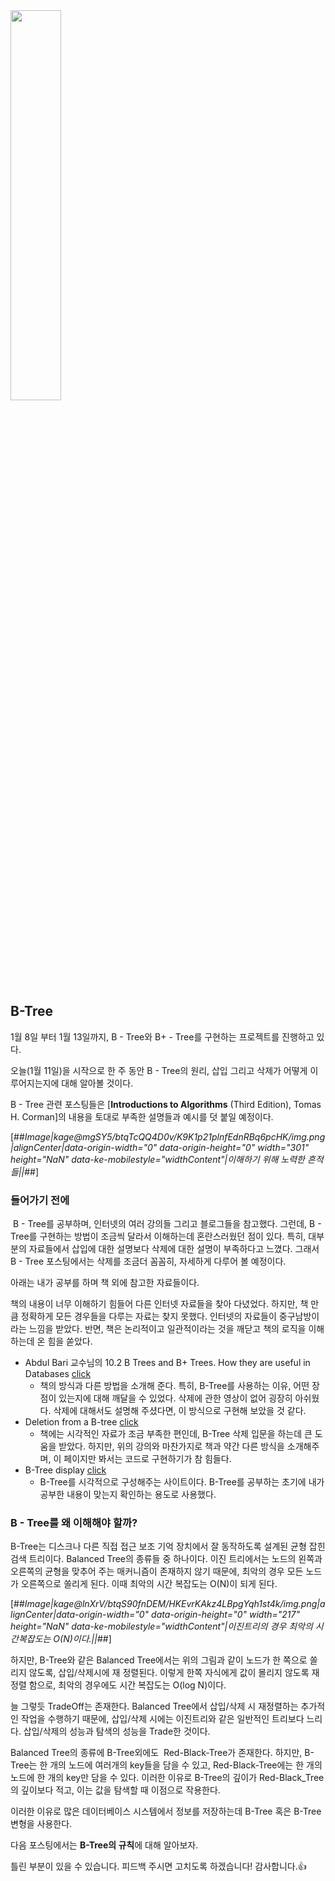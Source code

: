 <img src="kage@ddsryu/btqS4M9NHVH/6t8KS9RWWViuz7cjSKQos1/img.png" width="40%">

## **B-Tree**

1월 8일 부터 1월 13일까지, B - Tree와 B+ - Tree를 구현하는 프로젝트를 진행하고 있다.

오늘(1월 11일)을 시작으로 한 주 동안 B - Tree의 원리, 삽입 그리고 삭제가 어떻게 이루어지는지에 대해 알아볼 것이다.

B - Tree 관련 포스팅들은 \[**Introductions to Algorithms** (Third Edition), Tomas H. Corman\]의 내용을 토대로 부족한 설명들과 예시를 덧 붙일 예정이다.

[##_Image|kage@mgSY5/btqTcQQ4D0v/K9K1p21plnfEdnRBq6pcHK/img.png|alignCenter|data-origin-width="0" data-origin-height="0" width="301" height="NaN" data-ke-mobilestyle="widthContent"|이해하기 위해 노력한 흔적들||_##]

### **들어가기 전에**

 B - Tree를 공부하며, 인터넷의 여러 강의들 그리고 블로그들을 참고했다. 그런데, B - Tree를 구현하는 방법이 조금씩 달라서 이해하는데 혼란스러웠던 점이 있다. 특히, 대부분의 자료들에서 삽입에 대한 설명보다 삭제에 대한 설명이 부족하다고 느꼈다. 그래서 B - Tree 포스팅에서는 삭제를 조금더 꼼꼼히, 자세하게 다루어 볼 예정이다.

아래는 내가 공부를 하며 책 외에 참고한 자료들이다.

책의 내용이 너무 이해하기 힘들어 다른 인터넷 자료들을 찾아 다녔었다. 하지만, 책 만큼 정확하게 모든 경우들을 다루는 자료는 찾지 못했다. 인터넷의 자료들이 중구남방이라는 느낌을 받았다. 반면, 책은 논리적이고 일관적이라는 것을 깨닫고 책의 로직을 이해하는데 온 힘을 쏟았다.

-   Abdul Bari 교수님의 10.2 B Trees and B+ Trees. How they are useful in Databases [click](https://www.youtube.com/watch?v=aZjYr87r1b8)
    -   책의 방식과 다른 방법을 소개해 준다. 특히, B-Tree를 사용하는 이유, 어떤 장점이 있는지에 대해 깨달을 수 있었다. 삭제에 관한 영상이 없어 굉장히 아쉬웠다. 삭제에 대해서도 설명해 주셨다면, 이 방식으로 구현해 보았을 것 같다.
-   Deletion from a B-tree [click](https://www.programiz.com/dsa/deletion-from-a-b-tree)
    -   책에는 시각적인 자료가 조금 부족한 편인데, B-Tree 삭제 입문을 하는데 큰 도움을 받았다. 하지만, 위의 강의와 마찬가지로 책과 약간 다른 방식을 소개해주며, 이 페이지만 봐서는 코드로 구현하기가 참 힘들다.
-   B-Tree display [click](https://www.cs.usfca.edu/~galles/visualization/BTree.html)
    -   B-Tree를 시각적으로 구성해주는 사이트이다. B-Tree를 공부하는 초기에 내가 공부한 내용이 맞는지 확인하는 용도로 사용했다.

### **B - Tree를 왜 이해해야 할까?**

B-Tree는 디스크나 다른 직접 접근 보조 기억 장치에서 잘 동작하도록 설계된 균형 잡힌 검색 트리이다. Balanced Tree의 종류들 중 하나이다. 이진 트리에서는 노드의 왼쪽과 오른쪽의 균형을 맞추어 주는 매커니즘이 존재하지 않기 때문에, 최악의 경우 모든 노드가 오른쪽으로 쏠리게 된다. 이때 최악의 시간 복잡도는 O(N)이 되게 된다.

[##_Image|kage@lnXrV/btqS90fnDEM/HKEvrKAkz4LBpgYqh1st4k/img.png|alignCenter|data-origin-width="0" data-origin-height="0" width="217" height="NaN" data-ke-mobilestyle="widthContent"|이진트리의 경우 최악의 시간복잡도는 O(N)이다.||_##]

하지만, B-Tree와 같은 Balanced Tree에서는 위의 그림과 같이 노드가 한 쪽으로 쏠리지 않도록, 삽입/삭제시에 재 정렬된다. 이렇게 한쪽 자식에게 값이 몰리지 않도록 재정렬 함으로, 최악의 경우에도 시간 복잡도는 O(log N)이다. 

늘 그렇듯 TradeOff는 존재한다. Balanced Tree에서 삽입/삭제 시 재정렬하는 추가적인 작업을 수행하기 때문에, 삽입/삭제 시에는 이진트리와 같은 일반적인 트리보다 느리다. 삽입/삭제의 성능과 탐색의 성능을 Trade한 것이다.

Balanced Tree의 종류에 B-Tree외에도  Red-Black-Tree가 존재한다. 하지만, B-Tree는 한 개의 노드에 여러개의 key들을 담을 수 있고, Red-Black-Tree에는 한 개의 노드에 한 개의 key만 담을 수 있다. 이러한 이유로 B-Tree의 깊이가 Red-Black\_Tree의 깊이보다 적고, 이는 값을 탐색할 때 이점으로 작용한다.

이러한 이유로 많은 데이터베이스 시스템에서 정보를 저장하는데 B-Tree 혹은 B-Tree 변형을 사용한다.

다음 포스팅에서는 **B-Tree의 규칙**에 대해 알아보자.

틀린 부분이 있을 수 있습니다. 피드백 주시면 고치도록 하겠습니다! 감사합니다.👍
